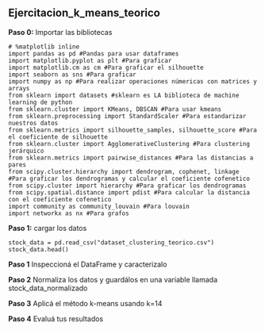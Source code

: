 ## Ejercitacion_k_means_teorico



**Paso 0:** Importar las bibliotecas

```python3
# %matplotlib inline
import pandas as pd #Pandas para usar dataframes
import matplotlib.pyplot as plt #Para graficar
import matplotlib.cm as cm #Para graficar el silhouette
import seaborn as sns #Para graficar
import numpy as np #Para realizar operaciones númericas con matrices y arrays
from sklearn import datasets #sklearn es LA biblioteca de machine learning de python
from sklearn.cluster import KMeans, DBSCAN #Para usar kmeans
from sklearn.preprocessing import StandardScaler #Para estandarizar nuestros datos
from sklearn.metrics import silhouette_samples, silhouette_score #Para el coeficiente de silhouette
from sklearn.cluster import AgglomerativeClustering #Para clustering jerárquico
from sklearn.metrics import pairwise_distances #Para las distancias a pares
from scipy.cluster.hierarchy import dendrogram, cophenet, linkage #Para graficar los dendrogramas y calcular el coeficiente cofenetico
from scipy.cluster import hierarchy #Para graficar los dendrogramas
from scipy.spatial.distance import pdist #Para calcular la distancia con el coeficiente cofenetico
import community as community_louvain #Para louvain
import networkx as nx #Para grafos
```

**Paso 1:** cargar los datos

```python3
stock_data = pd.read_csv("dataset_clustering_teorico.csv")
stock_data.head()
```

**Paso 1** Inspeccioná el DataFrame y caracterizalo



**Paso 2** Normaliza los datos y guardálos en una variable llamada stock_data_normalizado



**Paso 3** Aplicá el método k-means usando k=14



**Paso 4** Evaluá tus resultados
